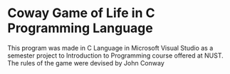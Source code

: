 # Coway Game of Life in C Programming Language
This program was made in C Language in Microsoft Visual Studio as a semester project to Introduction to Programming course offered at NUST. 
The rules of the game were devised by John Conway
